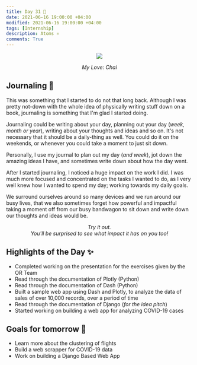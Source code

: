 ```yaml
---
title: Day 31 🏮
date: 2021-06-16 19:00:00 +04:00
modified: 2021-06-16 19:00:00 +04:00
tags: [Internship]
description: Atoms ⚛️
comments: True
---
```


<div align='center'>
 <img src='https://i.postimg.cc/HxCCZtwg/20210528-174412.jpg'/>
 <p>
   <em>My Love: Chai</em>
 </p>
</div>   

## Journaling 📔

This was something that I started to do not that long back. Although I was pretty not-down with the whole idea of physically writing stuff down on a book, journaling is something that I'm glad I started doing.

Journaling could be writing about your day, planning out your day (*week, month or year*), writing about your thoughts and ideas and so on. It's not necessary that it should be a daily-thing as well. You could do it on the weekends, or whenever you could take a moment to just sit down.

Personally, I use my journal to plan out my day (*and week*), jot down the amazing ideas I have, and sometimes write down about how the day went. 

After I started journaling, I noticed a huge impact on the work I did. I was much more focused and concentrated on the tasks I wanted to do, as I very well knew how I wanted to spend my day; working towards my daily goals.

We surround ourselves around so many devices and we run around our busy lives, that we also sometimes forget how powerful and impactful taking a moment off from our busy bandwagon to sit down and write down our thoughts and ideas would be. 

<p align='center'>
  <em>Try it out. 
    <br>
    You'll be surprised to see what impact it has on you too!
  </em>
</p>



## Highlights of the Day ✨
- Completed working on the presentation for the exercises given by the OR Team
- Read through the documentation of Plotly (Python)
- Read through the documentation of Dash (Python)
- Built a sample web app using Dash and Plotly, to analyze the data of sales of over 10,000 records, over a period of time
- Read through the documentation of Django (*for the idea pitch*)
- Started working on building a web app for analyzing COVID-19 cases

## Goals for tomorrow 📝
- Learn more about the clustering of flights
- Build a web scrapper for COVID-19 data
- Work on building a Django Based Web App
 
